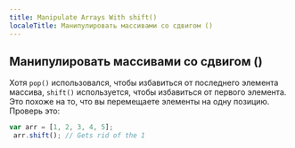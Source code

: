 ```yaml
---
title: Manipulate Arrays With shift()
localeTitle: Манипулировать массивами со сдвигом ()
---
```

## Манипулировать массивами со сдвигом ()

Хотя `pop()` использовался, чтобы избавиться от последнего элемента массива, `shift()` используется, чтобы избавиться от первого элемента. Это похоже на то, что вы перемещаете элементы на одну позицию. Проверь это:

```javascript
var arr = [1, 2, 3, 4, 5]; 
 arr.shift(); // Gets rid of the 1 

```